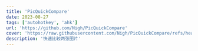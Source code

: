 ```yaml
---
title: 'PicQuickCompare'
date: 2023-08-27
tags: ['autohotkey', 'ahk']
url: 'https://github.com/Nigh/PicQuickCompare'
cover: 'https://raw.githubusercontent.com/Nigh/PicQuickCompare/refs/heads/main/logo.png'
description: '快速比较两张图片'
---
```

